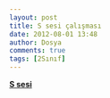 ```yaml
---
layout: post
title: S sesi çalışması
date: 2012-08-01 13:48
author: Dosya
comments: true
tags: [2Sınıf]
---
```

<strong><a href="http://yadi.sk/d/DSa6aYio0ZJx" target="_blank">S sesi</a></strong>
